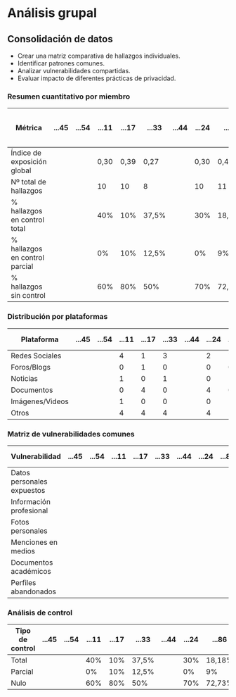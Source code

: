 

# Análisis grupal

## Consolidación de datos

- Crear una matriz comparativa de hallazgos individuales.
- Identificar patrones comunes.
- Analizar vulnerabilidades compartidas.
- Evaluar impacto de diferentes prácticas de privacidad.

### Resumen cuantitativo por miembro

<div align=center>

| Métrica                        | ...45 | ...54 | ...11 | ...17 | ...33 | ...44 | ...24 | ...86 | Patrón grupal<br>(Media y desviación) |
|--------------------------------|-------|-------|-------|-------|-------|-------|-------|-------|---------------------------------------|
| Índice de exposición global    |       |       | 0,30  | 0,39      | 0,27  |       | 0,30  |  0,41  |                                  |
| Nº total de hallazgos          |       |       | 10    |  10     |   8   |       |  10   |      11 |                                      |
| % hallazgos en control total   |       |       | 40%   |   10%    | 37,5% |       | 30%   |    18,18%   |                                       |
| % hallazgos en control parcial |       |       | 0%    |    10%   | 12,5%  |       |  0%   |  9%     |                                       |
| % hallazgos sin control        |       |       | 60%   |   80%    |  50%   |       | 70%   |    72,3%   | 

</div>

### Distribución por plataformas

<div align=center>

| Plataforma       | ...45 | ...54 | ...11 | ...17 | ...33 | ...44 | ...24 | ...86 | Total grupo |
|-----------------|-------|-------|-------|-------|-------|-------|-------|-------|-------------|
| Redes Sociales  |       |       | 4     |   1    |  3     |       |    2   |   7    |             |
| Foros/Blogs     |       |       | 0     |   1    |   0    |       |    0   |   0    |             |
| Noticias        |       |       | 1     |    0  |    1   |       |    0   |   1    |             |
| Documentos      |       |       | 0     |   4    |     0  |       |  4     |     0  |             |
| Imágenes/Videos |       |       | 1     |   0    |     0  |       |  0     |   1    |             |
| Otros           |       |       | 4     |   4    |    4   |       |  4     |    2   |          |

</div>

### Matriz de vulnerabilidades comunes

<div align=center>

| Vulnerabilidad             | ...45 | ...54 | ...11 | ...17 | ...33 | ...44 | ...24 | ...86 | % Grupo | Riesgo medio |
|----------------------------|-------|-------|-------|-------|-------|-------|-------|-------|---------|--------------|
| Datos personales expuestos |       |       |       |       |       |       |       |       |         |              |
| Información profesional    |       |       |       |       |       |       |       |       |         |              |
| Fotos personales           |       |       |       |       |       |       |       |       |         |              |
| Menciones en medios        |       |       |       |       |       |       |       |       |         |              |
| Documentos académicos      |       |       |       |       |       |       |       |       |         |              |
| Perfiles abandonados       |       |       |       |       |       |       |       |       |         |              |

</div>

### Análisis de control

<div align=center>

| Tipo de control | ...45 | ...54 | ...11 | ...17 | ...33 | ...44 | ...24 | ...86 | % Grupo | Riesgo promedio |
|-----------------|-------|-------|-------|-------|-------|-------|-------|-------|---------|-----------------|
| Total           |       |       | 40%   |  10%     | 37,5%  |       |   30% |  18,18% |         |                 |
| Parcial         |       |       | 0%    |   10%    |  12,5%  |       |    0%   |  9%  |         |                 |
| Nulo            |       |       | 60%   |   80%    |   50%  |       |   70%    | 72,73% |         |                 |

</div>

